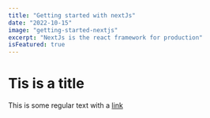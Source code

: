 ```yaml
---
title: "Getting started with nextJs"
date: "2022-10-15"
image: "getting-started-nextjs"
excerpt: "NextJs is the react framework for production"
isFeatured: true
---
```


# Tis is a title

This is some regular text with a [link](hrrtps://google.com)
